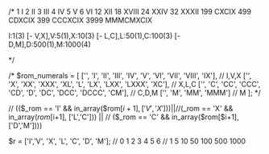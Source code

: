 /*
1   I
2   II
3   III
4   IV
5   V
6   VI
12  XII
18  XVIII
24  XXIV
32  XXXII
199 CXCIX
499 CDXCIX
399 CCCXCIX
3999 MMMCMXCIX

I:1(3) [- V,X],V:5(1),X:10(3) [- L,C],L:50(1),C:100(3) [- D,M],D:500(1),M:1000(4)

*/

/*
$rom_numerals = [
    ['', 'I', 'II', 'III', 'IV', 'V', 'VI', 'VII', 'VIII', 'IX'], // I,V,X
    ['', 'X', 'XX', 'XXX', 'XL', 'L', 'LX', 'LXX', 'LXXX', 'XC'], // X,L,C
    ['', 'C', 'CC', 'CCC', 'CD', 'D', 'DC', 'DCC', 'DCCC', 'CM'], // C,D,M
    ['', 'M', 'MM', 'MMM'] // M
];
*/

// (($_rom == 'I' && in_array($rom[$i+1], ['V','X'])) ||
// ($_rom == 'X' && in_array($rom[$i+1], ['L','C'])) ||
// ($_rom == 'C' && in_array($rom[$i+1], ['D','M'])))


$r = ['I','V', 'X', 'L', 'C', 'D', 'M'];
//     0   1    2    3    4    5    6
//     1   5   10   50  100  500 1000